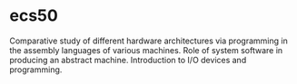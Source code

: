 # ecs50
Comparative study of different hardware architectures via programming in the assembly languages of various machines. Role of system software in producing an abstract machine.  Introduction to I/O devices and programming.
